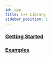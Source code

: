 ```yaml
---
id: cpp
title: C++ Library
sidebar_position: 1
---
```



### [Getting Started](/docs/libraries/cpp/getting-started)

### [Examples](/docs/libraries/cpp/examples)
